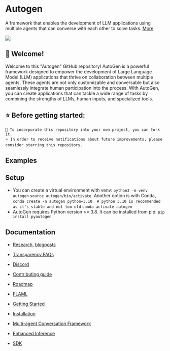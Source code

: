 # Autogen
A framework that enables the development of LLM applications using multiple agents that can converse with each other to solve tasks. [More](https://github.com/microsoft/autogen/tree/main)

![](https://github.com/natnew/Autogen/blob/main/Images/autogen_agentchat.png)

## 👋 Welcome! 
Welcome to this "Autogen" GitHub repository! AutoGen is a powerful framework designed to empower the development of Large Language Model (LLM) applications that thrive on collaboration between multiple agents. These agents are not only customizable and conversable but also seamlessly integrate human participation into the process. With AutoGen, you can create applications that can tackle a wide range of tasks by combining the strengths of LLMs, human inputs, and specialized tools.

## ⭐ Before getting started:

    🍴 To incorporate this repository into your own project, you can fork it. 
    ⭐ In order to receive notifications about future improvements, please consider starring this repository.

## Examples

## Setup
- You can create a virtual environment with venv: `python3 -m venv autogen` `source autogen/bin/activate`. Another option is with Conda, `conda create -n autogen python=3.10  # python 3.10 is recommended as it's stable and not too old` `conda activate autogen`
- AutoGen requires Python version >= 3.8. It can be installed from pip: `pip install pyautogen`

## Documentation

- [Research](https://microsoft.github.io/autogen/docs/Research), [blogposts](https://microsoft.github.io/autogen/blog) 

- [Transparency FAQs](https://github.com/microsoft/autogen/blob/main/TRANSPARENCY_FAQS.md)

- [Discord](https://discord.gg/pAbnFJrkgZ)

- [Contributing guide](https://microsoft.github.io/autogen/docs/Contribute)

- [Roadmap](https://github.com/orgs/microsoft/projects/989/views/3)

- [FLAML](https://github.com/microsoft/FLAML)

- [Getting Started](https://microsoft.github.io/autogen/docs/Getting-Started)

- [Installation](https://microsoft.github.io/autogen/docs/Installation)

- [Multi-agent Conversation Framework](https://microsoft.github.io/autogen/docs/Use-Cases/agent_chat)

- [Enhanced Inference](https://microsoft.github.io/autogen/docs/Use-Cases/enhanced_inference/)

- [SDK](https://microsoft.github.io/autogen/docs/reference/agentchat/groupchat)
